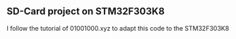 ## SD-Card project on STM32F303K8
I follow the tutorial of 01001000.xyz to adapt this code to the STM32F303K8
